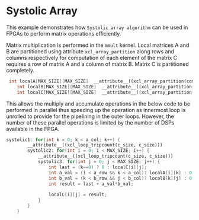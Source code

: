 Systolic Array
===============

This example demonstrates how `Systolic array algorithm` can be used in FPGAs to perform matrix operations efficiently.


Matrix multiplication is performed in the `mmult` kernel. Local matrices A and B are partitioned using attribute `xcl_array_partition` 
along rows and columns respectively for computation of each element of the matrix C requires a row of matrix A and a column of matrix B. 
Matrix C is partitioned completely.
```c++
 int localA[MAX_SIZE][MAX_SIZE]  __attribute__((xcl_array_partition(complete, 1)));;
    int localB[MAX_SIZE][MAX_SIZE]  __attribute__((xcl_array_partition(complete, 2)));;
    int localC[MAX_SIZE][MAX_SIZE]  __attribute__((xcl_array_partition(complete, 0)));;
```
 This allows the multiply and accumulate operations in the below code to be performed in parallel thus speeding up the operation as innermost loop is 
 unrolled to provide for the pipelining in the outer loops. However, the number of these parallel operations is limited by the number 
 of DSPs available in the FPGA.
```c++
systolic1: for(int k = 0; k < a_col; k++) {
        __attribute__((xcl_loop_tripcount(c_size, c_size)))
        systolic2: for(int i = 0; i < MAX_SIZE; i++) {
            __attribute__((xcl_loop_tripcount(c_size, c_size)))
            systolic3: for(int j = 0; j < MAX_SIZE; j++) {
                int last = (k==0) ? 0 : localC[i][j];
                int a_val = (i < a_row && k < a_col)? localA[i][k] : 0;
                int b_val = (k < b_row && j < b_col)? localB[k][j] : 0;
                int result = last + a_val*b_val;
                
                localC[i][j] = result;
            }
        }
    }
```    
